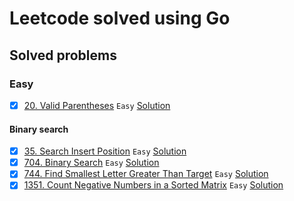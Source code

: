 # Leetcode solved using Go

## Solved problems

### Easy
  -  [X] [20. Valid Parentheses](https://leetcode.com/problems/valid-parentheses/description/) `Easy` [Solution](easy/20/main.go)

#### Binary search

  - [X] [35. Search Insert Position](https://leetcode.com/problems/search-insert-position/description/) `Easy` [Solution](easy/35/main.go)
  - [X] [704. Binary Search](https://leetcode.com/problems/binary-search/description/) `Easy` [Solution](easy/704/main.go) 
  - [X] [744. Find Smallest Letter Greater Than Target](https://leetcode.com/problems/find-smallest-letter-greater-than-target/description/) `Easy` [Solution](easy/744/main.go) 
  - [X] [1351. Count Negative Numbers in a Sorted Matrix](https://leetcode.com/problems/count-negative-numbers-in-a-sorted-matrix/description/) `Easy` [Solution](easy/1351/main.go) 
